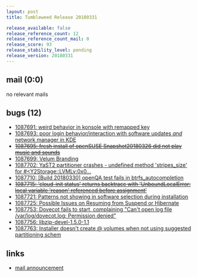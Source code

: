 ```yaml
---
layout: post
title: Tumbleweed Release 20180331

release_available: false
release_reference_count: 12
release_reference_count_mail: 0
release_score: 93
release_stability_level: pending
release_version: 20180331
---
```


## mail (0:0)

no relevant mails

## bugs (12)

<!--more-->

- [1087691: weird behavior in konsole with remapped key](https://bugzilla.opensuse.org/show_bug.cgi?id=1087691)
- [1087693: poor login behavior/interaction with software updates *and* network manager in KDE](https://bugzilla.opensuse.org/show_bug.cgi?id=1087693)
- ~~[1087695: fresh install of openSUSE Snapshot20180326 did not play music and sounds](https://bugzilla.opensuse.org/show_bug.cgi?id=1087695)~~
- [1087699: Velum Branding](https://bugzilla.opensuse.org/show_bug.cgi?id=1087699)
- [1087702: YaST2 partitioner crashes - undefined method 'stripes_size' for #<Y2Storage::LVMLv:0x0...](https://bugzilla.opensuse.org/show_bug.cgi?id=1087702)
- [1087710: [Build 20180330] openQA test fails in btrfs_autocompletion](https://bugzilla.opensuse.org/show_bug.cgi?id=1087710)
- ~~[1087715: 'cloud-init status' returns backtrace with  'UnboundLocalError: local variable 'reason' referenced before assignment'](https://bugzilla.opensuse.org/show_bug.cgi?id=1087715)~~
- [1087721: Patterns not showing in software selection during installation](https://bugzilla.opensuse.org/show_bug.cgi?id=1087721)
- [1087725: Possible Issues on Resuming from Suspend or Hibernate](https://bugzilla.opensuse.org/show_bug.cgi?id=1087725)
- [1087753: Dovecot fails to start, complaining "Can't open log file /var/log/dovecot.log: Permission denied"](https://bugzilla.opensuse.org/show_bug.cgi?id=1087753)
- [1087756: libzip-devel-1.5.0-1.1](https://bugzilla.opensuse.org/show_bug.cgi?id=1087756)
- [1087763: Installer doesn't create @ volumes when not using suggested partitioning schem](https://bugzilla.opensuse.org/show_bug.cgi?id=1087763)



## links

- [mail announcement](https://lists.opensuse.org/opensuse-factory/2018-04/msg00015.html)
